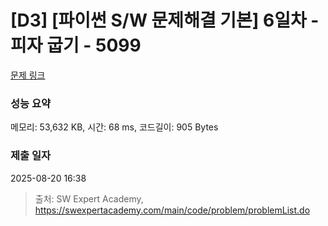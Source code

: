 # [D3] [파이썬 S/W 문제해결 기본] 6일차 - 피자 굽기 - 5099 

[문제 링크](https://swexpertacademy.com/main/code/problem/problemDetail.do?contestProbId=AWTVlVB6bvMDFAVT) 

### 성능 요약

메모리: 53,632 KB, 시간: 68 ms, 코드길이: 905 Bytes

### 제출 일자

2025-08-20 16:38



> 출처: SW Expert Academy, https://swexpertacademy.com/main/code/problem/problemList.do